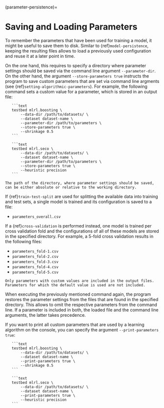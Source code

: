 (parameter-persistence)=

# Saving and Loading Parameters

To remember the parameters that have been used for training a model, it might be useful to save them to disk. Similar to {ref}`model-persistence`, keeping the resulting files allows to load a previously used configuration and reuse it at a later point in time.

On the one hand, this requires to specify a directory where parameter settings should be saved via the command line argument `--parameter-dir`. On the other hand, the argument `--store-parameters true` instructs the program to save custom parameters that are set via command line argments (see {ref}`setting-algorithmic-parameters`). For example, the following command sets a custom value for a parameter, which is stored in an output file:

````{tab} BOOMER
   ```text
   testbed mlrl.boosting \
       --data-dir /path/to/datasets/ \
       --dataset dataset-name \
       --parameter-dir /path/to/parameters \
       --store-parameters true \
       --shrinkage 0.5
   ```
````

````{tab} SeCo
   ```text
   testbed mlrl.seco \
       --data-dir /path/to/datasets/ \
       --dataset dataset-name \
       --parameter-dir /path/to/parameters \
       --store-parameters true \
       --heuristic precision
   ```
````

```{note}
The path of the directory, where parameter settings should be saved, can be either absolute or relative to the working directory.
```

If {ref}`train-test-split` are used for splitting the available data into training and test sets, a single model is trained and its configuration is saved to a file:

- `parameters_overall.csv`

If a {ref}`cross-validation` is performed instead, one model is trained per cross validation fold and the configurations of all of these models are stored in the specified directory. For example, a 5-fold cross validation results in the following files:

- `parameters_fold-1.csv`
- `parameters_fold-2.csv`
- `parameters_fold-3.csv`
- `parameters_fold-4.csv`
- `parameters_fold-5.csv`

```{note}
Only parameters with custom values are included in the output files. Parameters for which the default value is used are not included.
```

When executing the previously mentioned command again, the program restores the parameter settings from the files that are found in the specified directory. This allows to omit the respective parameters from the command line. If a parameter is included in both, the loaded file and the command line arguments, the latter takes precedence.

If you want to print all custom parameters that are used by a learning algorithm on the console, you can specify the argument `--print-parameters true`:

````{tab} BOOMER
   ```text
   testbed mlrl.boosting \
       --data-dir /path/to/datasets/ \
       --dataset dataset-name \
       --print-parameters true \
       --shrinkage 0.5
   ```
````

````{tab} SeCo
   ```text
   testbed mlrl.seco \
       --data-dir /path/to/datasets/ \
       --dataset dataset-name \
       --print-parameters true \
       --heuristic precision
   ```
````

